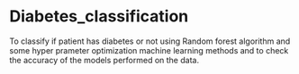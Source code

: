 # Diabetes_classification

To classify if patient has diabetes or not using Random forest algorithm and some hyper prameter optimization machine learning methods and to check the accuracy of the models performed on the data.
